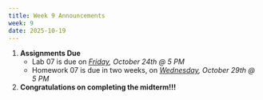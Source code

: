 ```yaml
---
title: Week 9 Announcements
week: 9
date: 2025-10-19
---
```


1. **Assignments Due**
    * Lab 07 is due on *<u>Friday</u>, October 24th @ 5 PM*
    * Homework 07 is due in two weeks, on *<u>Wednesday</u>, October 29th @ 5 PM*
3. **Congratulations on completing the midterm!!!**